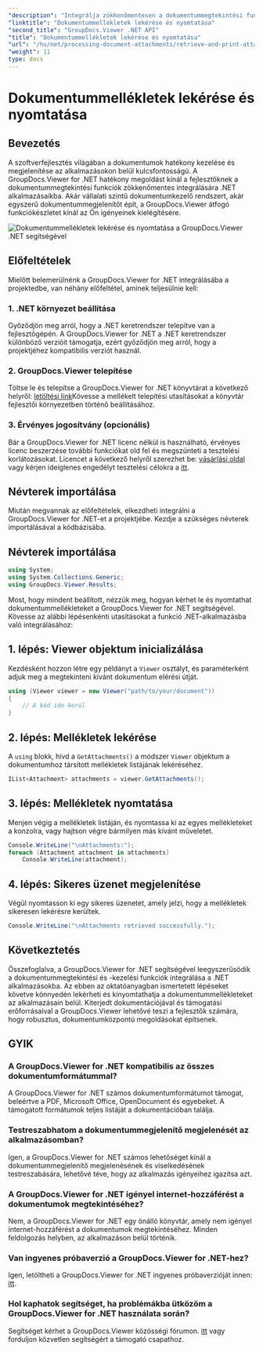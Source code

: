 ```yaml
---
"description": "Integrálja zökkenőmentesen a dokumentummegtekintési funkciókat .NET alkalmazásaiba a GroupDocs.Viewer for .NET segítségével. Könnyedén kérheti le és nyomtathatja ki a dokumentummellékleteket."
"linktitle": "Dokumentummellékletek lekérése és nyomtatása"
"second_title": "GroupDocs.Viewer .NET API"
"title": "Dokumentummellékletek lekérése és nyomtatása"
"url": "/hu/net/processing-document-attachments/retrieve-and-print-attachments/"
"weight": 11
type: docs
---
```

# Dokumentummellékletek lekérése és nyomtatása

## Bevezetés
A szoftverfejlesztés világában a dokumentumok hatékony kezelése és megjelenítése az alkalmazásokon belül kulcsfontosságú. A GroupDocs.Viewer for .NET hatékony megoldást kínál a fejlesztőknek a dokumentummegtekintési funkciók zökkenőmentes integrálására .NET alkalmazásaikba. Akár vállalati szintű dokumentumkezelő rendszert, akár egyszerű dokumentummegjelenítőt épít, a GroupDocs.Viewer átfogó funkciókészletet kínál az Ön igényeinek kielégítésére.

![Dokumentummellékletek lekérése és nyomtatása a GroupDocs.Viewer .NET segítségével](/viewer/processing-document-attachments/retrieve-and-print-document-attachments.png)

## Előfeltételek
Mielőtt belemerülnénk a GroupDocs.Viewer for .NET integrálásába a projektedbe, van néhány előfeltétel, aminek teljesülnie kell:
### 1. .NET környezet beállítása
Győződjön meg arról, hogy a .NET keretrendszer telepítve van a fejlesztőgépén. A GroupDocs.Viewer for .NET a .NET keretrendszer különböző verzióit támogatja, ezért győződjön meg arról, hogy a projektjéhez kompatibilis verziót használ.
### 2. GroupDocs.Viewer telepítése
Töltse le és telepítse a GroupDocs.Viewer for .NET könyvtárat a következő helyről: [letöltési link](https://releases.groupdocs.com/viewer/net/)Kövesse a mellékelt telepítési utasításokat a könyvtár fejlesztői környezetben történő beállításához.
### 3. Érvényes jogosítvány (opcionális)
Bár a GroupDocs.Viewer for .NET licenc nélkül is használható, érvényes licenc beszerzése további funkciókat old fel és megszünteti a tesztelési korlátozásokat. Licencet a következő helyről szerezhet be: [vásárlási oldal](https://purchase.groupdocs.com/buy) vagy kérjen ideiglenes engedélyt tesztelési célokra a [itt](https://purchase.groupdocs.com/temporary-license/).

## Névterek importálása
Miután megvannak az előfeltételek, elkezdheti integrálni a GroupDocs.Viewer for .NET-et a projektjébe. Kezdje a szükséges névterek importálásával a kódbázisába.
## Névterek importálása
```csharp
using System;
using System.Collections.Generic;
using GroupDocs.Viewer.Results;
```

Most, hogy mindent beállított, nézzük meg, hogyan kérhet le és nyomtathat dokumentummellékleteket a GroupDocs.Viewer for .NET segítségével. Kövesse az alábbi lépésenkénti utasításokat a funkció .NET-alkalmazásba való integrálásához:
## 1. lépés: Viewer objektum inicializálása
Kezdésként hozzon létre egy példányt a `Viewer` osztályt, és paraméterként adjuk meg a megtekinteni kívánt dokumentum elérési útját.
```csharp
using (Viewer viewer = new Viewer("path/to/your/document"))
{
    // A kód ide kerül
}
```
## 2. lépés: Mellékletek lekérése
A `using` blokk, hívd a `GetAttachments()` a módszer `Viewer` objektum a dokumentumhoz társított mellékletek listájának lekéréséhez.
```csharp
IList<Attachment> attachments = viewer.GetAttachments();
```
## 3. lépés: Mellékletek nyomtatása
Menjen végig a mellékletek listáján, és nyomtassa ki az egyes mellékleteket a konzolra, vagy hajtson végre bármilyen más kívánt műveletet.
```csharp
Console.WriteLine("\nAttachments:");
foreach (Attachment attachment in attachments)
    Console.WriteLine(attachment);
```
## 4. lépés: Sikeres üzenet megjelenítése
Végül nyomtasson ki egy sikeres üzenetet, amely jelzi, hogy a mellékletek sikeresen lekérésre kerültek.
```csharp
Console.WriteLine("\nAttachments retrieved successfully.");
```

## Következtetés
Összefoglalva, a GroupDocs.Viewer for .NET segítségével leegyszerűsödik a dokumentummegtekintési és -kezelési funkciók integrálása a .NET alkalmazásokba. Az ebben az oktatóanyagban ismertetett lépéseket követve könnyedén lekérheti és kinyomtathatja a dokumentummellékleteket az alkalmazásain belül. Kiterjedt dokumentációjával és támogatási erőforrásaival a GroupDocs.Viewer lehetővé teszi a fejlesztők számára, hogy robusztus, dokumentumközpontú megoldásokat építsenek.
## GYIK
### A GroupDocs.Viewer for .NET kompatibilis az összes dokumentumformátummal?
A GroupDocs.Viewer for .NET számos dokumentumformátumot támogat, beleértve a PDF, Microsoft Office, OpenDocument és egyebeket. A támogatott formátumok teljes listáját a dokumentációban találja.
### Testreszabhatom a dokumentummegjelenítő megjelenését az alkalmazásomban?
Igen, a GroupDocs.Viewer for .NET számos lehetőséget kínál a dokumentummegjelenítő megjelenésének és viselkedésének testreszabására, lehetővé téve, hogy az alkalmazás igényeihez igazítsa azt.
### A GroupDocs.Viewer for .NET igényel internet-hozzáférést a dokumentumok megtekintéséhez?
Nem, a GroupDocs.Viewer for .NET egy önálló könyvtár, amely nem igényel internet-hozzáférést a dokumentumok megtekintéséhez. Minden feldolgozás helyben, az alkalmazáson belül történik.
### Van ingyenes próbaverzió a GroupDocs.Viewer for .NET-hez?
Igen, letöltheti a GroupDocs.Viewer for .NET ingyenes próbaverzióját innen: [itt](https://releases.groupdocs.com/).
### Hol kaphatok segítséget, ha problémákba ütközöm a GroupDocs.Viewer for .NET használata során?
Segítséget kérhet a GroupDocs.Viewer közösségi fórumon. [itt](https://forum.groupdocs.com/c/viewer/9) vagy forduljon közvetlen segítségért a támogató csapathoz.